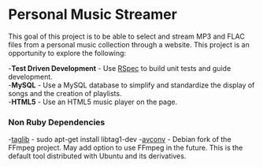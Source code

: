 # Personal Music Streamer

This goal of this project is to be able to select and stream MP3 and FLAC files
from a personal music collection through a website. This project is an
opportunity to explore the following:

-__Test Driven Development__ - Use [RSpec](http://rspec.info/) to build unit
tests and guide development.   
-__MySQL__ - Use a MySQL database to simplify and standardize the display of
songs and the creation of playlists.   
-__HTML5__ - Use an HTML5 music player on the page.   

### Non Ruby Dependencies

-[taglib](http://taglib.github.io/) - sudo apt-get install libtag1-dev
-[avconv](http://libav.org/) - Debian fork of the FFmpeg project. May add option
to use FFmpeg in the future. This is the default tool distributed with Ubuntu
and its derivatives.   
